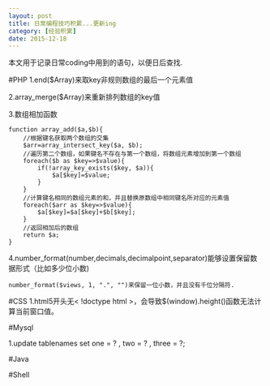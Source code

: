 ```yaml
---
layout: post
title: 日常编程技巧积累...更新ing
category: [经验积累]
date: 2015-12-18
---
```

本文用于记录日常coding中用到的语句，以便日后查找.
<!-- more -->

#PHP
1.end($Array)来取key非规则数组的最后一个元素值

2.array_merge($Array)来重新排列数组的key值

3.数组相加函数
	
	function array_add($a,$b){
		//根据键名获取两个数组的交集
		$arr=array_intersect_key($a, $b);
		//遍历第二个数组，如果键名不存在与第一个数组，将数组元素增加到第一个数组
		foreach($b as $key=>$value){
			if(!array_key_exists($key, $a)){
				$a[$key]=$value;
			}
		}
		//计算键名相同的数组元素的和，并且替换原数组中相同键名所对应的元素值
		foreach($arr as $key=>$value){
			$a[$key]=$a[$key]+$b[$key];
		}
		//返回相加后的数组
		return $a;
	}

4.number_format(number,decimals,decimalpoint,separator)能够设置保留数据形式（比如多少位小数)
	
	number_format($views, 1, ".", "")来保留一位小数，并且没有千位分隔符.
#CSS
1.html5开头无< !doctype html >，会导致$(window).height()函数无法计算当前窗口值。

#Mysql

1.update tablenames set one = ? , two = ? , three = ?;

#Java

#Shell
